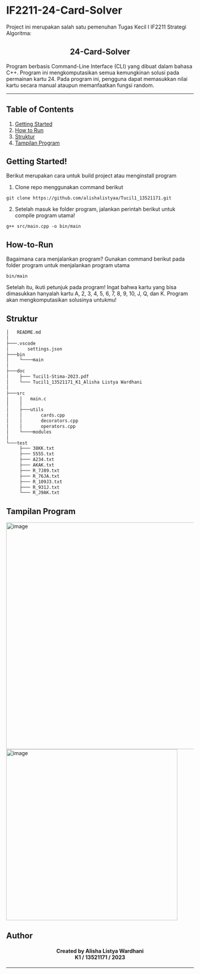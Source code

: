 # IF2211-24-Card-Solver
 Project ini merupakan salah satu pemenuhan Tugas Kecil I IF2211 Strategi Algoritma:
<h2 align="center">
  24-Card-Solver<br/>
</h2>

<p> Program berbasis Command-Line Interface (CLI) yang dibuat dalam bahasa C++. Program ini mengkomputasikan semua kemungkinan solusi pada permainan kartu 24. Pada program ini, pengguna dapat memasukkan nilai kartu secara manual ataupun memanfaatkan fungsi random. </p>
<hr>

## Table of Contents
1. [Getting Started](#getting-started)
2. [How to Run](#how-to-run)
3. [Struktur](#struktur)
4. [Tampilan Program](#tampilan)

<a name="getting started"></a>

## Getting Started!

Berikut merupakan cara untuk build project atau menginstall program

1. Clone repo menggunakan command berikut

```
git clone https://github.com/alishalistyaa/Tucil1_13521171.git
```

2. Setelah masuk ke folder program, jalankan perintah berikut untuk compile program utama!

```
g++ src/main.cpp -o bin/main
```

## How-to-Run

Bagaimana cara menjalankan program? Gunakan command berikut pada folder program untuk menjalankan program utama

```
bin/main
```
Setelah itu, ikuti petunjuk pada program! Ingat bahwa kartu yang bisa dimasukkan hanyalah kartu A, 2, 3, 4, 5, 6, 7, 8, 9, 10, J, Q, dan K. Program akan mengkomputasikan solusinya untukmu!

<a name="struktur"></a>

## Struktur
```bash
│   README.md
│
├───.vscode
│       settings.json
├───bin
│    └────main
│ 
├───doc
│    ├─── Tucil1-Stima-2023.pdf
│    └─── Tucil1_13521171_K1_Alisha Listya Wardhani
│ 
├───src
│    │   main.c
│    │
│    ├───utils
│    │       cards.cpp
│    │       decorators.cpp
│    │       operators.cpp
│    └────modules
│         
└───test
     ├─── 38KK.txt
     ├─── 5555.txt
     ├─── A234.txt
     ├─── AKAK.txt
     ├─── R_7J89.txt
     ├─── R_76JA.txt
     ├─── R_109J3.txt
     ├─── R_931J.txt
     └─── R_J9AK.txt
```
     
<a name="tampilan"></a>
## Tampilan Program

<img width="610" alt="image" src="https://user-images.githubusercontent.com/73476678/214376664-a1aa4f9f-c45e-4683-a53a-660d6a31bd3e.png">
<img width="460" alt="image" src="https://user-images.githubusercontent.com/73476678/214376734-737aea51-00ce-43db-bd17-c3846f61fd7a.png">

<a name="author"></a>

## Author
<h4 align="center">
    Created by Alisha Listya Wardhani<br/>
    K1 / 13521171 / 2023
</h4>
<hr>
